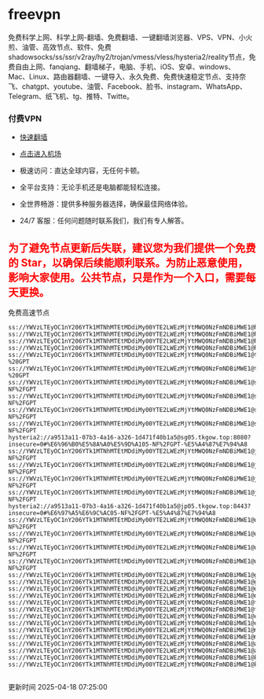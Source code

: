 # freevpn

免费科学上网、科学上网-翻墙、免费翻墙、一键翻墙浏览器、VPS、VPN、小火煎、油管、高效节点、软件、免费shadowsocks/ss/ssr/v2ray/hy2/trojan/vmess/vless/hysteria2/reality节点，免费自由上网、fanqiang、翻墙梯子，电脑、手机、iOS、安卓、windows、Mac、Linux、路由器翻墙、一键导入、永久免费、免费快速稳定节点、支持奈飞、chatgpt、youtube、油管、Facebook、脸书、instagram、WhatsApp、Telegram、纸飞机、tg、推特、Twitte。

### 付费VPN
* [快速翻墙](https://xgogo.sbs/#/register?code=wxADDy87) 

* [点击进入机场](https://xgogo.sbs/#/register?code=wxADDy87) 

* 极速访问：直达全球内容，无任何卡顿。

* 全平台支持：无论手机还是电脑都能轻松连接。

* 全世界畅游：提供多种服务器选择，确保最佳网络体验。

* 24/7 客服：任何问题随时联系我们，我们有专人解答。

## <font color="red">为了避免节点更新后失联，建议您为我们提供一个免费的 Star，以确保后续能顺利联系。为防止恶意使用，影响大家使用。公共节点，只是作为一个入口，需要每天更换。</font>

免费高速节点

```ss://YWVzLTEyOC1nY206YTk1MTNhMTEtMDdiMy00YTE2LWEzMjYtMWQ0NzFmNDBiMWE1@hk01.jgrtoioceaw.help:50384#%E9%A6%99%E6%B8%AF01
ss://YWVzLTEyOC1nY206YTk1MTNhMTEtMDdiMy00YTE2LWEzMjYtMWQ0NzFmNDBiMWE1@hk02.jigreliewolf.click:17889#%E9%A6%99%E6%B8%AF02
ss://YWVzLTEyOC1nY206YTk1MTNhMTEtMDdiMy00YTE2LWEzMjYtMWQ0NzFmNDBiMWE1@hk03.jigreliewolf.click:10838#%E9%A6%99%E6%B8%AF03
ss://YWVzLTEyOC1nY206YTk1MTNhMTEtMDdiMy00YTE2LWEzMjYtMWQ0NzFmNDBiMWE1@hk04.jgrtoioceaw.help:29956#%E9%A6%99%E6%B8%AF04
ss://YWVzLTEyOC1nY206YTk1MTNhMTEtMDdiMy00YTE2LWEzMjYtMWQ0NzFmNDBiMWE1@hk05.ijgelrkasd.click:41284#%E9%A6%99%E6%B8%AF05
ss://YWVzLTEyOC1nY206YTk1MTNhMTEtMDdiMy00YTE2LWEzMjYtMWQ0NzFmNDBiMWE1@tw01.jigreliewolf.click:30995#%E5%8F%B0%E6%B9%BE01%20-%20GPT
ss://YWVzLTEyOC1nY206YTk1MTNhMTEtMDdiMy00YTE2LWEzMjYtMWQ0NzFmNDBiMWE1@tw02.ijgelrkasd.click:22610#%E5%8F%B0%E6%B9%BE02%20-%20GPT
ss://YWVzLTEyOC1nY206YTk1MTNhMTEtMDdiMy00YTE2LWEzMjYtMWQ0NzFmNDBiMWE1@sg01.jgrtoioceaw.help:55559#%E6%96%B0%E5%8A%A0%E5%9D%A101%20-NF%2FGPT
ss://YWVzLTEyOC1nY206YTk1MTNhMTEtMDdiMy00YTE2LWEzMjYtMWQ0NzFmNDBiMWE1@sg02.jigreliewolf.click:40574#%E6%96%B0%E5%8A%A0%E5%9D%A102%20-NF%2FGPT
ss://YWVzLTEyOC1nY206YTk1MTNhMTEtMDdiMy00YTE2LWEzMjYtMWQ0NzFmNDBiMWE1@sg03.ijgelrkasd.click:23716#%E6%96%B0%E5%8A%A0%E5%9D%A103%20-NF%2FGPT
ss://YWVzLTEyOC1nY206YTk1MTNhMTEtMDdiMy00YTE2LWEzMjYtMWQ0NzFmNDBiMWE1@sg04.jgrtoioceaw.help:17971#%E6%96%B0%E5%8A%A0%E5%9D%A104%20-NF%2FGPT
hysteria2://a9513a11-07b3-4a16-a326-1d471f40b1a5@sg05.tkgow.top:8080?insecure=0#%E6%96%B0%E5%8A%A0%E5%9D%A105-NF%2FGPT-%E5%A4%87%E7%94%A8
ss://YWVzLTEyOC1nY206YTk1MTNhMTEtMDdiMy00YTE2LWEzMjYtMWQ0NzFmNDBiMWE1@jp01.jgrtoioceaw.help:58645#%E6%97%A5%E6%9C%AC01%20-NF%2FGPT
ss://YWVzLTEyOC1nY206YTk1MTNhMTEtMDdiMy00YTE2LWEzMjYtMWQ0NzFmNDBiMWE1@jp02.jgrtoioceaw.help:47462#%E6%97%A5%E6%9C%AC02%20-NF%2FGPT
ss://YWVzLTEyOC1nY206YTk1MTNhMTEtMDdiMy00YTE2LWEzMjYtMWQ0NzFmNDBiMWE1@jp03.jigreliewolf.click:33414#%E6%97%A5%E6%9C%AC03%20-NF%2FGPT
ss://YWVzLTEyOC1nY206YTk1MTNhMTEtMDdiMy00YTE2LWEzMjYtMWQ0NzFmNDBiMWE1@jp04.ijgelrkasd.click:58223#%E6%97%A5%E6%9C%AC04%20-NF%2FGPT
hysteria2://a9513a11-07b3-4a16-a326-1d471f40b1a5@jp05.tkgow.top:8443?insecure=0#%E6%97%A5%E6%9C%AC05-NF%2FGPT-%E5%A4%87%E7%94%A8
ss://YWVzLTEyOC1nY206YTk1MTNhMTEtMDdiMy00YTE2LWEzMjYtMWQ0NzFmNDBiMWE1@us01.jgrtoioceaw.help:48129#%E7%BE%8E%E5%9B%BD01%20-NF%2FGPT
ss://YWVzLTEyOC1nY206YTk1MTNhMTEtMDdiMy00YTE2LWEzMjYtMWQ0NzFmNDBiMWE1@us02.jgrtoioceaw.help:44907#%E7%BE%8E%E5%9B%BD02%20-NF%2FGPT
ss://YWVzLTEyOC1nY206YTk1MTNhMTEtMDdiMy00YTE2LWEzMjYtMWQ0NzFmNDBiMWE1@us03.jigreliewolf.click:43330#%E7%BE%8E%E5%9B%BD03%20-NF%2FGPT
ss://YWVzLTEyOC1nY206YTk1MTNhMTEtMDdiMy00YTE2LWEzMjYtMWQ0NzFmNDBiMWE1@us04.ijgelrkasd.click:44130#%E7%BE%8E%E5%9B%BD04%20-NF%2FGPT
ss://YWVzLTEyOC1nY206YTk1MTNhMTEtMDdiMy00YTE2LWEzMjYtMWQ0NzFmNDBiMWE1@gb01.jgrtoioceaw.help:27765#%E8%8B%B1%E5%9B%BD01
ss://YWVzLTEyOC1nY206YTk1MTNhMTEtMDdiMy00YTE2LWEzMjYtMWQ0NzFmNDBiMWE1@gb02.jigreliewolf.click:52762#%E8%8B%B1%E5%9B%BD02
ss://YWVzLTEyOC1nY206YTk1MTNhMTEtMDdiMy00YTE2LWEzMjYtMWQ0NzFmNDBiMWE1@de01.jgrtoioceaw.help:20635#%E5%BE%B7%E5%9B%BD01
ss://YWVzLTEyOC1nY206YTk1MTNhMTEtMDdiMy00YTE2LWEzMjYtMWQ0NzFmNDBiMWE1@de02.jigreliewolf.click:52770#%E5%BE%B7%E5%9B%BD02
ss://YWVzLTEyOC1nY206YTk1MTNhMTEtMDdiMy00YTE2LWEzMjYtMWQ0NzFmNDBiMWE1@fr01.ijgelrkasd.click:32568#%E6%B3%95%E5%9B%BD01
ss://YWVzLTEyOC1nY206YTk1MTNhMTEtMDdiMy00YTE2LWEzMjYtMWQ0NzFmNDBiMWE1@fr02.jigreliewolf.click:45265#%E6%B3%95%E5%9B%BD02
ss://YWVzLTEyOC1nY206YTk1MTNhMTEtMDdiMy00YTE2LWEzMjYtMWQ0NzFmNDBiMWE1@ca01.jigreliewolf.click:30461#%E5%8A%A0%E6%8B%BF%E5%A4%A701
ss://YWVzLTEyOC1nY206YTk1MTNhMTEtMDdiMy00YTE2LWEzMjYtMWQ0NzFmNDBiMWE1@ca02.ijgelrkasd.click:24053#%E5%8A%A0%E6%8B%BF%E5%A4%A702
ss://YWVzLTEyOC1nY206YTk1MTNhMTEtMDdiMy00YTE2LWEzMjYtMWQ0NzFmNDBiMWE1@my01.jigreliewolf.click:52408#%E9%A9%AC%E6%9D%A5%E8%A5%BF%E4%BA%9A01
ss://YWVzLTEyOC1nY206YTk1MTNhMTEtMDdiMy00YTE2LWEzMjYtMWQ0NzFmNDBiMWE1@my02.ijgelrkasd.click:25519#%E9%A9%AC%E6%9D%A5%E8%A5%BF%E4%BA%9A02
ss://YWVzLTEyOC1nY206YTk1MTNhMTEtMDdiMy00YTE2LWEzMjYtMWQ0NzFmNDBiMWE1@au01.jgrtoioceaw.help:13460#%E6%BE%B3%E5%A4%A7%E5%88%A9%E4%BA%9A01
ss://YWVzLTEyOC1nY206YTk1MTNhMTEtMDdiMy00YTE2LWEzMjYtMWQ0NzFmNDBiMWE1@au02.ijgelrkasd.click:46073#%E6%BE%B3%E5%A4%A7%E5%88%A9%E4%BA%9A02
ss://YWVzLTEyOC1nY206YTk1MTNhMTEtMDdiMy00YTE2LWEzMjYtMWQ0NzFmNDBiMWE1@ko01.jgrtoioceaw.help:46108#%E9%9F%A9%E5%9B%BD01
ss://YWVzLTEyOC1nY206YTk1MTNhMTEtMDdiMy00YTE2LWEzMjYtMWQ0NzFmNDBiMWE1@ko02.jigreliewolf.click:50181#%E9%9F%A9%E5%9B%BD02


```
更新时间 2025-04-18 07:25:00